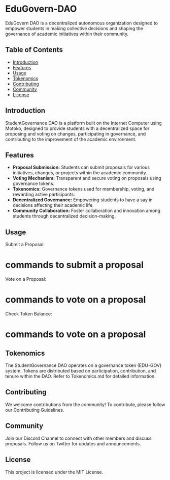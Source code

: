 # EduGovern-DAO
EduGovern DAO is a decentralized autonomous organization designed to empower students in making collective decisions and shaping the governance of academic initiatives within their community.



## Table of Contents

- [Introduction](#introduction)
- [Features](#features)
- [Usage](#usage)
- [Tokenomics](#tokenomics)
- [Contributing](#contributing)
- [Community](#community)
- [License](#license)

## Introduction

StudentGovernance DAO is a platform built on the Internet Computer using Motoko, designed to provide students with a decentralized space for proposing and voting on changes, participating in governance, and contributing to the improvement of the academic environment.

## Features

- **Proposal Submission:** Students can submit proposals for various initiatives, changes, or projects within the academic community.
- **Voting Mechanism:** Transparent and secure voting on proposals using governance tokens.
- **Tokenomics:** Governance tokens used for membership, voting, and rewarding active participants.
- **Decentralized Governance:** Empowering students to have a say in decisions affecting their academic life.
- **Community Collaboration:** Foster collaboration and innovation among students through decentralized decision-making.

 
## Usage

Submit a Proposal:
# commands to submit a proposal


Vote on a Proposal:
# commands to vote on a proposal


Check Token Balance:
# commands to vote on a proposal

## Tokenomics
The StudentGovernance DAO operates on a governance token (EDU-GOV) system. Tokens are distributed based on participation, contribution, and tenure within the DAO. Refer to Tokenomics.md for detailed information.

## Contributing
We welcome contributions from the community! To contribute, please follow our Contributing Guidelines.

## Community
Join our Discord Channel to connect with other members and discuss proposals.
Follow us on Twitter for updates and announcements.

## License
This project is licensed under the MIT License.

